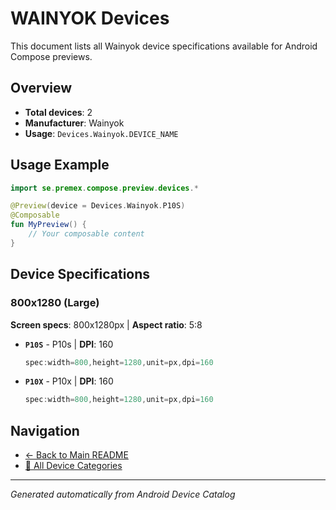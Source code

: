 # WAINYOK Devices

This document lists all Wainyok device specifications available for Android Compose previews.

## Overview

- **Total devices**: 2
- **Manufacturer**: Wainyok
- **Usage**: `Devices.Wainyok.DEVICE_NAME`

## Usage Example

```kotlin
import se.premex.compose.preview.devices.*

@Preview(device = Devices.Wainyok.P10S)
@Composable
fun MyPreview() {
    // Your composable content
}
```

## Device Specifications

### 800x1280 (Large)

**Screen specs**: 800x1280px | **Aspect ratio**: 5:8

- **`P10S`** - P10s | **DPI**: 160
  ```kotlin
  spec:width=800,height=1280,unit=px,dpi=160
  ```

- **`P10X`** - P10x | **DPI**: 160
  ```kotlin
  spec:width=800,height=1280,unit=px,dpi=160
  ```

## Navigation

- [← Back to Main README](../../README.md)
- [📱 All Device Categories](../README.md)

---
*Generated automatically from Android Device Catalog*
